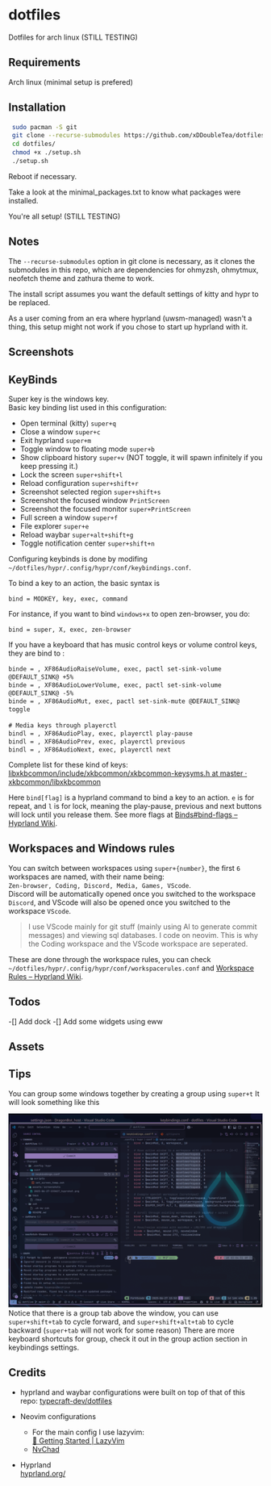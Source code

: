 # dotfiles

Dotfiles for arch linux (STILL TESTING)

## Requirements

Arch linux (minimal setup is prefered)

## Installation

```bash
 sudo pacman -S git
 git clone --recurse-submodules https://github.com/xDDoubleTea/dotfiles ~/dotfiles
 cd dotfiles/
 chmod +x ./setup.sh
 ./setup.sh
```

Reboot if necessary.

Take a look at the minimal_packages.txt to know what packages were installed.

You're all setup! (STILL TESTING)

## Notes

The `--recurse-submodules` option in git clone is necessary, as it clones the submodules in this repo, which are dependencies for ohmyzsh, ohmytmux, neofetch theme and zathura theme to work.

The install script assumes you want the default settings of kitty and hypr to be replaced.

As a user coming from an era where hyprland (uwsm-managed) wasn't a thing, this setup might not work if you chose to start up hyprland with it.

## Screenshots

## KeyBinds

Super key is the windows key.  
Basic key binding list used in this configuration:

- Open terminal (kitty) `super+q`
- Close a window `super+c`
- Exit hyprland `super+m`
- Toggle window to floating mode `super+b`
- Show clipboard history `super+v` (NOT toggle, it will spawn infinitely if you keep pressing it.)
- Lock the screen `super+shift+l`
- Reload configuration `super+shift+r`
- Screenshot selected region `super+shift+s`
- Screenshot the focused window `PrintScreen`
- Screenshot the focused monitor `super+PrintScreen`
- Full screen a window `super+f`
- File explorer `super+e`
- Reload waybar `super+alt+shift+g`
- Toggle notification center `super+shift+n`

Configuring keybinds is done by modifing `~/dotfiles/hypr/.config/hypr/conf/keybindings.conf`.

To bind a key to an action, the basic syntax is

```
bind = MODKEY, key, exec, command
```

For instance, if you want to bind `windows+x` to open zen-browser, you do:

```
bind = super, X, exec, zen-browser
```

If you have a keyboard that has music control keys or volume control keys, they are bind to :

```
binde = , XF86AudioRaiseVolume, exec, pactl set-sink-volume @DEFAULT_SINK@ +5%
binde = , XF86AudioLowerVolume, exec, pactl set-sink-volume @DEFAULT_SINK@ -5%
binde = , XF86AudioMut, exec, pactl set-sink-mute @DEFAULT_SINK@ toggle

# Media keys through playerctl
bindl = , XF86AudioPlay, exec, playerctl play-pause
bindl = , XF86AudioPrev, exec, playerctl previous
bindl = , XF86AudioNext, exec, playerctl next
```

Complete list for these kind of keys: [libxkbcommon/include/xkbcommon/xkbcommon-keysyms.h at master · xkbcommon/libxkbcommon](https://github.com/xkbcommon/libxkbcommon/blob/master/include/xkbcommon/xkbcommon-keysyms.h)

Here `bind[flag]` is a hyprland command to bind a key to an action. `e` is for repeat, and `l` is for lock, meaning the play-pause, previous and next buttons will lock until you release them. See more flags at [Binds#bind-flags – Hyprland Wiki](https://wiki.hypr.land/Configuring/Binds/#bind-flags).

## Workspaces and Windows rules

You can switch between workspaces using `super+{number}`, the first `6` workspaces are named, with their name being:  
`Zen-browser, Coding, Discord, Media, Games, VScode`.  
Discord will be automatically opened once you switched to the workspace `Discord`, and VScode will also be opened once you switched to the workspace `VScode`.  

> I use VScode mainly for git stuff (mainly using AI to generate commit messages) and viewing sql databases. I code on neovim. This is why the Coding workspace and the VScode workspace are seperated.

These are done through the workspace rules, you can check `~/dotfiles/hypr/.config/hypr/conf/workspacerules.conf` and [Workspace Rules – Hyprland Wiki](https://wiki.hypr.land/Configuring/Workspace-Rules/).

## Todos

-[] Add dock
-[] Add some widgets using eww

## Assets

## Tips

You can group some windows together by creating a group using `super+t`
It will look something like this

![Group demo](./assets/screenshots/2025-06-27-155351_hyprshot.png)
Notice that there is a group tab above the window, you can use `super+shift+tab` to cycle forward, and `super+shift+alt+tab` to cycle backward (`super+tab` will not work for some reason)
There are more keyboard shortcuts for group, check it out in the group action section in keybindings settings.

## Credits

- hyprland and waybar configurations were built on top of that of this repo: [typecraft-dev/dotfiles](https://github.com/typecraft-dev/dotfiles)

- Neovim configurations  
  - For the main config I use lazyvim:  
    [🚀 Getting Started | LazyVim](https://www.lazyvim.org/)  
  - [NvChad](https://nvchad.com/)

- Hyprland  
[hyprland.org/](https://hypr.land/)
